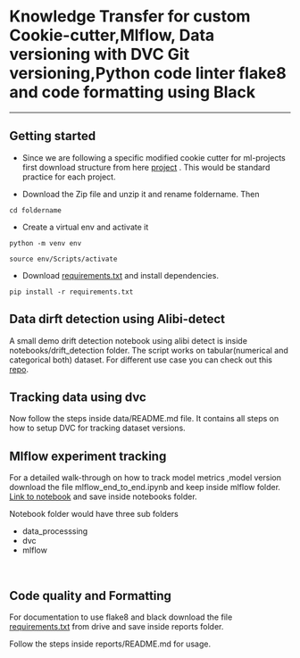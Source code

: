# Knowledge Transfer for custom Cookie-cutter,Mlflow, Data versioning with DVC Git versioning,Python code linter flake8 and code formatting using Black

-----------------------------------

## Getting started

* Since we are following a specific modified cookie cutter for ml-projects first download structure from here [project](https://drive.google.com/drive/folders/117FUpr-tvNRYJGuLw2XxE7vSpxX9i0rb?usp=sharing) . This would be standard practice for each project.

* Download the Zip file and unzip it and rename foldername. Then 

```
cd foldername
```

* Create a virtual env and activate it

```
python -m venv env

source env/Scripts/activate
```
* Download [requirements.txt](https://drive.google.com/file/d/1GZVDzBSC2OAp1ilGpbZHiz0LnQMW87-T/view?usp=sharing) and install dependencies.

```
pip install -r requirements.txt
```

## Data dirft detection using Alibi-detect
A small demo drift detection notebook using alibi detect is inside notebooks/drift_detection folder. The script works on 
tabular(numerical and categorical both) dataset. For different use case you can check out this [repo](https://github.com/parthplc/drifter).


## Tracking data using dvc

Now follow the steps inside data/README.md file. It contains all steps on how to setup DVC for tracking dataset
versions.
<br/>


## Mlflow experiment tracking

For a detailed walk-through on how to track model metrics ,model version download the file mlflow_end_to_end.ipynb and keep inside mlflow folder. [Link to notebook](https://drive.google.com/drive/folders/1LY8O4atzZiCQMb_7t2saLoGFxqPBlX6u?usp=sharing) and save inside notebooks folder.

Notebook folder would have three sub folders
* data_processsing
* dvc
* mlflow


<br/>

## Code quality and Formatting

For documentation to use flake8 and black download the file [requirements.txt](https://drive.google.com/file/d/1nVTflC2pjufE3QLR9D_hEFTjB2M34csO/view?usp=sharing) from drive and save inside reports folder.

Follow the steps inside reports/README.md for usage.
